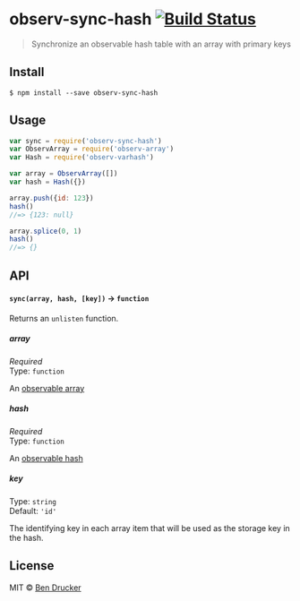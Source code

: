 # observ-sync-hash [![Build Status](https://travis-ci.org/bendrucker/observ-sync-hash.svg?branch=master)](https://travis-ci.org/bendrucker/observ-sync-hash)

> Synchronize an observable hash table with an array with primary keys


## Install

```
$ npm install --save observ-sync-hash
```


## Usage

```js
var sync = require('observ-sync-hash')
var ObservArray = require('observ-array')
var Hash = require('observ-varhash')

var array = ObservArray([])
var hash = Hash({})

array.push({id: 123})
hash()
//=> {123: null}

array.splice(0, 1)
hash()
//=> {}
```

## API

#### `sync(array, hash, [key])` -> `function`

Returns an `unlisten` function.

##### array

*Required*  
Type: `function`

An [observable array](https://github.com/raynos/observ-array)

##### hash

*Required*  
Type: `function`

An [observable hash](https://github.com/nrw/observ-varhash)

##### key

Type: `string`  
Default: `'id'`

The identifying key in each array item that will be used as the storage key in the hash.


## License

MIT © [Ben Drucker](http://bendrucker.me)
